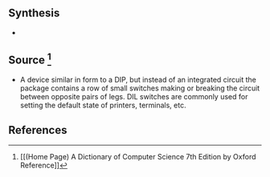 ## Synthesis
- 
## Source [^1]
- A device similar in form to a DIP, but instead of an integrated circuit the package contains a row of small switches making or breaking the circuit between opposite pairs of legs. DIL switches are commonly used for setting the default state of printers, terminals, etc.
## References

[^1]: [[(Home Page) A Dictionary of Computer Science 7th Edition by Oxford Reference]]
